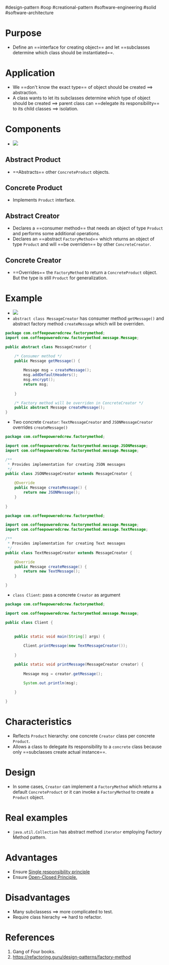 #design-pattern #oop #creational-pattern #software-engineering #solid  #software-architecture 

# Purpose
- Define an ==interface for creating object== and let ==subclasses determine which class should be instantiated==.
# Application
- We ==don't know the exact type== of object should be created $\implies$ abstraction.
- A class wants to let its subclasses determine which type of object should be created $\implies$ parent class can ==delegate its responsibility== to its child classes $\implies$ isolation.
# Components
- ![](Pasted%20image%2020240603190330.png)
## Abstract Product
- ==Abstracts== other `ConcreteProduct` objects.
## Concrete Product
- Implements `Product` interface.
## Abstract Creator
- Declares a ==consumer method== that needs an object of type `Product` and performs some additional operations.
- Declares an ==abstract `FactoryMethod`== which returns an object of type `Product` and will ==be overriden== by other `ConcreteCreator`.
## Concrete Creator
- ==Overrides== the `FactoryMethod` to return a `ConcreteProduct` object. But the type is still `Product` for generalization.
# Example
- ![](Pasted%20image%2020240603191959.png)
- `abstract class MessageCreator` has consumer method `getMessage()` and abstract factory method `createMessage` which will be overriden.
```Java
package com.coffeepoweredcrew.factorymethod;
import com.coffeepoweredcrew.factorymethod.message.Message;

public abstract class MessageCreator {

	/* Consumer method */
	public Message getMessage() {
	
		Message msg = createMessage();
		msg.addDefaultHeaders();
		msg.encrypt();
		return msg;
	
	}

	/* Factory method will be overriden in ConcreteCreator */
	public abstract Message createMessage();
}
```

- Two concrete `Creator`: `TextMessageCreator` and `JSONMessageCreator` overrides `createMessage()`
```Java
package com.coffeepoweredcrew.factorymethod;

import com.coffeepoweredcrew.factorymethod.message.JSONMessage;
import com.coffeepoweredcrew.factorymethod.message.Message;

/**
 * Provides implementation for creating JSON messages
 */
public class JSONMessageCreator extends MessageCreator {

	@Override
	public Message createMessage() {
		return new JSONMessage();
	}
	
}

```

```Java
package com.coffeepoweredcrew.factorymethod;

import com.coffeepoweredcrew.factorymethod.message.Message;
import com.coffeepoweredcrew.factorymethod.message.TextMessage;

/**
 * Provides implementation for creating Text messages
 */
public class TextMessageCreator extends MessageCreator {

	@Override
	public Message createMessage() {
		return new TextMessage();
	}

}
```

- `class Client`: pass a concrete `Creator` as argument
```Java
package com.coffeepoweredcrew.factorymethod;

import com.coffeepoweredcrew.factorymethod.message.Message;

public class Client {

  
	public static void main(String[] args) {
	
		Client.printMessage(new TextMessageCreator());
	
	}

	public static void printMessage(MessageCreator creator) {
	
		Message msg = creator.getMessage();
		
		System.out.println(msg);

	}

}
```

# Characteristics
- Reflects `Product` hierarchy: one concrete `Creator` class per concrete `Product`.
- Allows a class to delegate its responsibility to a `concrete` class because only ==subclasses create actual instance==.

# Design
- In some cases, `Creator` can implement a `FactoryMethod` which returns a default `ConcreteProduct` or it can invoke a `FactoryMethod` to create a `Product` object.
# Real examples
- `java.util.Collection` has abstract method `iterator` employing Factory Method pattern.
# Advantages
- Ensure [Single responsibility principle](SOLID.md#Single%20responsibility%20principle)
- Ensure [Open-Closed Principle.](SOLID.md#Open-Closed%20Principle.)
# Disadvantages
- Many subclassess $\implies$ more complicated to test.
- Require class hierachy $\implies$ hard to refactor.
# References
1. Gang of Four books.
2. https://refactoring.guru/design-patterns/factory-method 